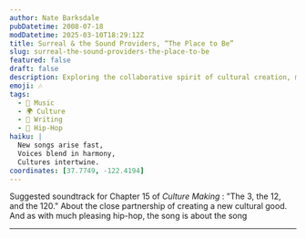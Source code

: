 ```yaml
---
author: Nate Barksdale
pubDatetime: 2008-07-18
modDatetime: 2025-03-10T18:29:12Z
title: Surreal & the Sound Providers, “The Place to Be”
slug: surreal-the-sound-providers-the-place-to-be
featured: false
draft: false
description: Exploring the collaborative spirit of cultural creation, much like we hear in the rhythm of hip-hop.
emoji: 🎶
tags:
  - 🎵 Music
  - 🌍 Culture
  - 📝 Writing
  - 🎤 Hip-Hop
haiku: |
  New songs arise fast,  
  Voices blend in harmony,  
  Cultures intertwine.
coordinates: [37.7749, -122.4194]
---
```


Suggested soundtrack for Chapter 15 of _Culture Making_ : "The 3, the 12, and the 120." About the close partnership of creating a new cultural good. And as with much pleasing hip-hop, the song is about the song

---
